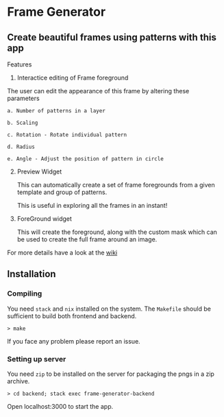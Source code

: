 # Frame Generator

## Create beautiful frames using patterns with this app

Features
1. Interactice editing of Frame foreground

  The user can edit the appearance of this frame by altering these parameters

    a. Number of patterns in a layer

    b. Scaling

    c. Rotation - Rotate individual pattern

    d. Radius

    e. Angle - Adjust the position of pattern in circle

2. Preview Widget

   This can automatically create a set of frame foregrounds from a given template and group of patterns.

   This is useful in exploring all the frames in an instant!

3. ForeGround widget

   This will create the foreground, along with the custom mask which can be used to create the full frame around an image.

For more details have a look at the [wiki](https://github.com/blueimpact/frame-generator/wiki)

## Installation

### Compiling

You need `stack` and `nix` installed on the system. The `Makefile` should be sufficient to build both frontend and backend.
```
> make
```

If you face any problem please report an issue.

### Setting up server

You need `zip` to be installed on the server for packaging the pngs in a zip archive.

```
> cd backend; stack exec frame-generator-backend
```

Open localhost:3000 to start the app.
